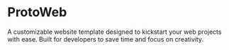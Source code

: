 # ProtoWeb
A customizable website template designed to kickstart your web projects with ease. Built for developers to save time and focus on creativity.
